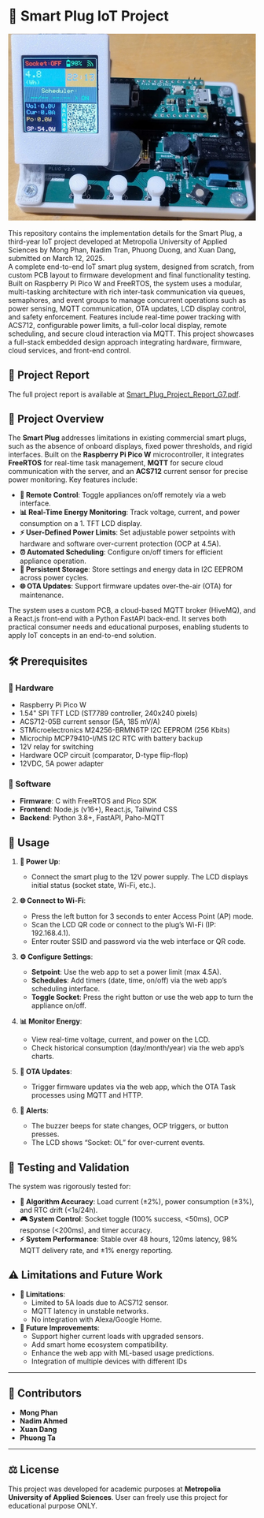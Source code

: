 # 🔌 Smart Plug IoT Project
![](SmartPlug_IoT.jpg)

This repository contains the implementation details for the Smart Plug, a third-year IoT project developed at Metropolia University of Applied Sciences by Mong Phan, Nadim Tran, Phuong Duong, and Xuan Dang, submitted on March 12, 2025.   
A complete end-to-end IoT smart plug system, designed from scratch, from custom PCB layout to firmware
              development and final functionality testing. Built on Raspberry Pi Pico W and FreeRTOS, the system uses a
              modular, multi-tasking architecture with rich inter-task communication via queues, semaphores, and event
              groups to manage concurrent operations such as power sensing, MQTT communication, OTA updates, LCD display
              control, and safety enforcement. Features include real-time power tracking with ACS712, configurable power
              limits, a full-color local display, remote scheduling, and secure cloud interaction via MQTT. This project
              showcases a full-stack embedded design approach integrating hardware, firmware, cloud services, and
              front-end control.

## 📖 Project Report

The full project report is available at [Smart_Plug_Project_Report_G7.pdf](Smart_Plug_Project_Report_G7.pdf).

## 📝 Project Overview

The **Smart Plug** addresses limitations in existing commercial smart plugs, such as the absence of onboard displays, fixed power thresholds, and rigid interfaces. Built on the **Raspberry Pi Pico W** microcontroller, it integrates **FreeRTOS** for real-time task management, **MQTT** for secure cloud communication with the server, and an **ACS712** current sensor for precise power monitoring. Key features include:

- **🔄 Remote Control**: Toggle appliances on/off remotely via a web interface.
- **📊 Real-Time Energy Monitoring**: Track voltage, current, and power consumption on a 1. TFT LCD display.
- **⚡ User-Defined Power Limits**: Set adjustable power setpoints with hardware and software over-current protection (OCP at 4.5A).
- **⏰ Automated Scheduling**: Configure on/off timers for efficient appliance operation.
- **💾 Persistent Storage**: Store settings and energy data in I2C EEPROM across power cycles.
- **🌐 OTA Updates**: Support firmware updates over-the-air (OTA) for maintenance.

The system uses a custom PCB, a cloud-based MQTT broker (HiveMQ), and a React.js front-end with a Python FastAPI back-end. It serves both practical consumer needs and educational purposes, enabling students to apply IoT concepts in an end-to-end solution.

## 🛠 Prerequisites

### 🔧 Hardware
- Raspberry Pi Pico W
- 1.54" SPI TFT LCD (ST7789 controller, 240x240 pixels)
- ACS712-05B current sensor (5A, 185 mV/A)
- STMicroelectronics M24256-BRMN6TP I2C EEPROM (256 Kbits)
- Microchip MCP79410-I/MS I2C RTC with battery backup
- 12V relay for switching
- Hardware OCP circuit (comparator, D-type flip-flop)
- 12VDC, 5A power adapter

### 💾 Software
- **Firmware**: C with FreeRTOS and Pico SDK
- **Frontend**: Node.js (v16+), React.js, Tailwind CSS
- **Backend**: Python 3.8+, FastAPI, Paho-MQTT

## 🚀 Usage

1. **🔌 Power Up**:
   - Connect the smart plug to the 12V power supply. The LCD displays initial status (socket state, Wi-Fi, etc.).

2. **🌐 Connect to Wi-Fi**:
   - Press the left button for 3 seconds to enter Access Point (AP) mode.
   - Scan the LCD QR code or connect to the plug’s Wi-Fi (IP: 192.168.4.1).
   - Enter router SSID and password via the web interface or QR code.

3. **⚙️ Configure Settings**:
   - **Setpoint**: Use the web app to set a power limit (max 4.5A).
   - **Schedules**: Add timers (date, time, on/off) via the web app’s scheduling interface.
   - **Toggle Socket**: Press the right button or use the web app to turn the appliance on/off.

4. **📊 Monitor Energy**:
   - View real-time voltage, current, and power on the LCD.
   - Check historical consumption (day/month/year) via the web app’s charts.

5. **🔄 OTA Updates**:
   - Trigger firmware updates via the web app, which the OTA Task processes using MQTT and HTTP.

6. **🔔 Alerts**:
   - The buzzer beeps for state changes, OCP triggers, or button presses.
   - The LCD shows “Socket: OL” for over-current events.

## 🧪 Testing and Validation

The system was rigorously tested for:
- **📏 Algorithm Accuracy**: Load current (±2%), power consumption (±3%), and RTC drift (<1s/24h).
- **🎮 System Control**: Socket toggle (100% success, <50ms), OCP response (<200ms), and timer accuracy.
- **⚡ System Performance**: Stable over 48 hours, 120ms latency, 98% MQTT delivery rate, and ±1% energy reporting.

## ⚠️ Limitations and Future Work

- **🚫 Limitations**:
  - Limited to 5A loads due to ACS712 sensor.
  - MQTT latency in unstable networks.
  - No integration with Alexa/Google Home.
- **🔮 Future Improvements**:
  - Support higher current loads with upgraded sensors.
  - Add smart home ecosystem compatibility.
  - Enhance the web app with ML-based usage predictions.
  - Integration of multiple devices with different IDs

---

## 📌 Contributors

- **Mong Phan**
- **Nadim Ahmed**
- **Xuan Dang**
- **Phuong Ta**

---

## ⚖️ License

This project was developed for academic purposes at **Metropolia University of Applied Sciences**. User can freely use this project for educational purpose ONLY.
